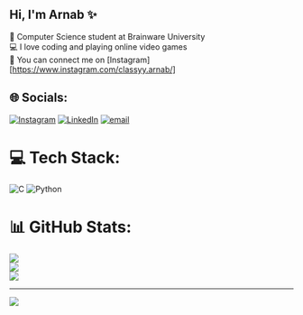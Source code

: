 ## Hi, I'm Arnab ✨

🧠 Computer Science student at Brainware University<br/>
💻 I love coding and playing online video games<br/>
🤳 You can connect me on [Instagram][https://www.instagram.com/classyy.arnab/]


## 🌐 Socials:
[![Instagram](https://img.shields.io/badge/Instagram-%23E4405F.svg?logo=Instagram&logoColor=white)](https://instagram.com/classy.arnab) [![LinkedIn](https://img.shields.io/badge/LinkedIn-%230077B5.svg?logo=linkedin&logoColor=white)](https://linkedin.com/in/arnab-sarkar-290a09311) [![email](https://img.shields.io/badge/Email-D14836?logo=gmail&logoColor=white)](mailto:sarkararnab088@gmail.com) 

# 💻 Tech Stack:
![C](https://img.shields.io/badge/c-%2300599C.svg?style=flat&logo=c&logoColor=white) ![Python](https://img.shields.io/badge/python-3670A0?style=flat&logo=python&logoColor=ffdd54)
# 📊 GitHub Stats:
![](https://github-readme-stats.vercel.app/api?username=tech-speedy&theme=transparent&hide_border=false&include_all_commits=false&count_private=false)<br/>
![](https://nirzak-streak-stats.vercel.app/?user=tech-speedy&theme=transparent&hide_border=false)<br/>
![](https://github-readme-stats.vercel.app/api/top-langs/?username=tech-speedy&theme=transparent&hide_border=false&include_all_commits=false&count_private=false&layout=compact)

---
[![](https://visitcount.itsvg.in/api?id=tech-speedy&icon=2&color=12)](https://visitcount.itsvg.in)

<!-- Proudly created with GPRM ( https://gprm.itsvg.in ) -->
